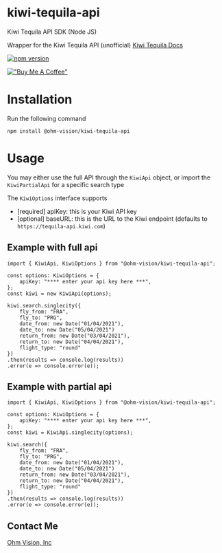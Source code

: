 # kiwi-tequila-api
Kiwi Tequila API SDK (Node JS)

Wrapper for the Kiwi Tequila API (unofficial)
[Kiwi Tequila Docs](https://tequila.kiwi.com/portal/docs/tequila_api)

[![npm version](https://badge.fury.io/js/@ohm-vision%2Fkiwi-tequila-api.svg)](https://badge.fury.io/js/@ohm-vision%2Fkiwi-tequila-api)

[!["Buy Me A Coffee"](https://www.buymeacoffee.com/assets/img/custom_images/orange_img.png)](https://buymeacoffee.com/1kom)

# Installation
Run the following command
```
npm install @ohm-vision/kiwi-tequila-api
```

# Usage

You may either use the full API through the `KiwiApi` object, or import the `KiwiPartialApi` for a specific search type

The `KiwiOptions` interface supports
* [required] apiKey: this is your Kiwi API key
* [optional] baseURL: this is the URL to the Kiwi endpoint (defaults to `https://tequila-api.kiwi.com`)

## Example with full api
```
import { KiwiApi, KiwiOptions } from "@ohm-vision/kiwi-tequila-api";

const options: KiwiOptions = {
    apiKey: "**** enter your api key here ***",
};
const kiwi = new KiwiApi(options);

kiwi.search.singlecity({
    fly_from: "FRA",
    fly_to: "PRG",
    date_from: new Date("01/04/2021"),
    date_to: new Date("05/04/2021")
    return_from: new Date("03/04/2021"),
    return_to: new Date("04/04/2021"),
    flight_type: "round"
})
.then(results => console.log(results))
.error(e => console.error(e));
```

## Example with partial api
```
import { KiwiApi, KiwiOptions } from "@ohm-vision/kiwi-tequila-api";

const options: KiwiOptions = {
    apiKey: "**** enter your api key here ***",
};
const kiwi = KiwiApi.singlecity(options);

kiwi.search({
    fly_from: "FRA",
    fly_to: "PRG",
    date_from: new Date("01/04/2021"),
    date_to: new Date("05/04/2021")
    return_from: new Date("03/04/2021"),
    return_to: new Date("04/04/2021"),
    flight_type: "round"
})
.then(results => console.log(results))
.error(e => console.error(e));
```

## Contact Me
[Ohm Vision, Inc](https://ohmvision.com)
